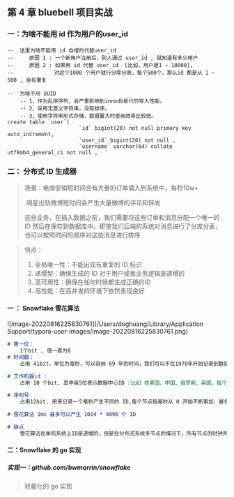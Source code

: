 ## 第 4 章 bluebell 项目实战



### 一：为啥不能用 id 作为用户的user_id

```mysql
--  这里为啥不能用 id 自增的代替user_id
--     原因 1 : 一个新用户注册后，别人通过 user_id , 就知道有多少用户
--     原因 2 : 如果用 id 代替 user_id  [比如，用户是1 ~ 10000],
--             对这个1000 个用户就行分库分表，每个500个，那么id 都是从 1 ~ 500 , 会有重复

--  为啥不用 UUID
    -- 1、作为乱序序列，会严重影响到innodb新行的写入性能。
    -- 2、采用无意义字符串，没有排序。
    -- 3、使用字符串形式存储，数据量大时查询效率比较低。
create table `user`(
                       `id` bigint(20) not null primary key auto_increment,
                       `user_id` bigint(20) not null ,
                       `username` varchar(64) collate utf8mb4_general_ci not null ,
```



### 二： 分布式 ID 生成器

> 场景：电商促销短时间会有大量的订单涌入到系统中，每秒10w+
>
> ​			明星出轨微博短时间会产生大量微博的评论和转发
>
> 这些业务，在插入数据之前，我们需要将这些订单和消息分配一个唯一的 ID 然后在保存到数据库中。即使我们后端的系统对消息进行了分库分表，也可以按照时间的顺序对这些消息进行排序



> 特点：
>
> 1. 全局唯一性：不能出现有重复的 ID 标识
> 2. 递增型：确保生成的 ID 对于用户或者业务逻辑是递增的
> 3. 高可用性：确保在任何时候都生成正确的ID
> 4. 高性能：在高并发的环境下依然表现良好



#### 一 ： Snowflake 雪花算法

![image-20220816225830761](/Users/doghuang/Library/Application Support/typora-user-images/image-20220816225830761.png)

```markdown
# 第一位：
	1个bit , 值一直为0 
# 时间戳：
	占用 41bit，单位为毫秒，可以容纳 69 年的时间，我们可以不在1970年开始记录到数据库，而是采用上线的时间，比如 2022-08-16，那我们完全可以把这个 timestamp 当从 2022-08-16 00:00:00.000 的偏移量

# 工作机器id : 
	占用 10 个bit, 其中高5位表示数据中心ID [比如 在美国、中国、俄罗斯、英国，每个国家都有100台服务器]，数据中心 ID 表示国家，低 5 位是工作节点 ID [在具体国家的哪一台机器上]

# 序列号 
	占用12bit, 用来记录一个毫秒产生不同的 ID,每个节点每毫秒从 0 开始不断累加，最多可以生成4096个ID

# 雪花算法 1ms 最多可以产生 1024 * 4096 个 ID

# 缺点
	雪花算法在单机系统上ID是递增的，但是在分布式系统多节点的情况下，所有节点的时钟并不能保证不完全同步，所以有可能会出现不是全局递增的情况。
```



#### 二：Snowflake 的 go 实现

##### 实现一：github.com/bwmarrin/snowflake

> 轻量化的 go 实现






